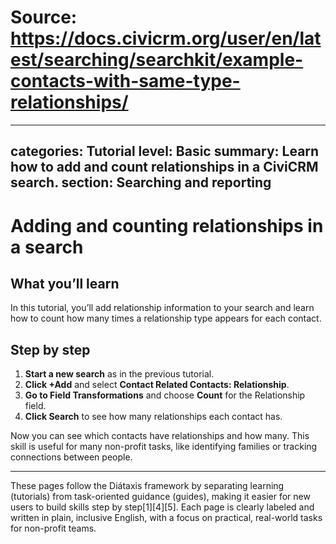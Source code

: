 # Source: https://docs.civicrm.org/user/en/latest/searching/searchkit/example-contacts-with-same-type-relationships/

---
categories: Tutorial
level: Basic
summary: Learn how to add and count relationships in a CiviCRM search.
section: Searching and reporting
---

# Adding and counting relationships in a search

## What you’ll learn

In this tutorial, you’ll add relationship information to your search and learn how to count how many times a relationship type appears for each contact.

## Step by step

1. **Start a new search** as in the previous tutorial.
2. **Click +Add** and select **Contact Related Contacts: Relationship**.
3. **Go to Field Transformations** and choose **Count** for the Relationship field.
4. **Click Search** to see how many relationships each contact has.

Now you can see which contacts have relationships and how many. This skill is useful for many non-profit tasks, like identifying families or tracking connections between people.

---

These pages follow the Diátaxis framework by separating learning (tutorials) from task-oriented guidance (guides), making it easier for new users to build skills step by step[1][4][5]. Each page is clearly labeled and written in plain, inclusive English, with a focus on practical, real-world tasks for non-profit teams.